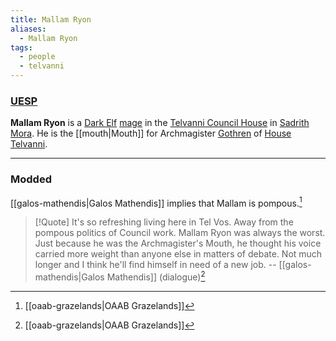 ```yaml
---
title: Mallam Ryon
aliases:
  - Mallam Ryon
tags:
  - people
  - telvanni
---
```

### [UESP](https://en.uesp.net/wiki/Morrowind:Mallam_Ryon)
**Mallam Ryon** is a [Dark Elf](https://en.uesp.net/wiki/Morrowind:Dark_Elf "Morrowind:Dark Elf") [mage](https://en.uesp.net/wiki/Morrowind:Mage_(class) "Morrowind:Mage (class)") in the [Telvanni Council House](https://en.uesp.net/wiki/Morrowind:Telvanni_Council_House "Morrowind:Telvanni Council House") in [Sadrith Mora](https://en.uesp.net/wiki/Morrowind:Sadrith_Mora "Morrowind:Sadrith Mora"). He is the [[mouth|Mouth]] for Archmagister [Gothren](https://en.uesp.net/wiki/Morrowind:Gothren "Morrowind:Gothren") of [House Telvanni](https://en.uesp.net/wiki/Morrowind:House_Telvanni "Morrowind:House Telvanni").

***
### Modded
[[galos-mathendis|Galos Mathendis]] implies that Mallam is pompous.[^1]

> [!Quote]
> It's so refreshing living here in Tel Vos. Away from the pompous politics of Council work. Mallam Ryon was always the worst. Just because he was the Archmagister's Mouth, he thought his voice carried more weight than anyone else in matters of debate. Not much longer and I think he'll find himself in need of a new job.
> -- [[galos-mathendis|Galos Mathendis]] (dialogue)[^1]

[^1]: [[oaab-grazelands|OAAB Grazelands]]